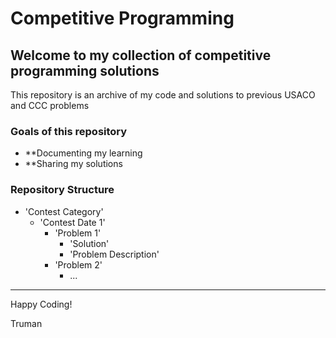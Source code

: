 # Competitive Programming

## Welcome to my collection of competitive programming solutions 

This repository is an archive of my code and solutions to previous USACO and CCC problems

### Goals of this repository
- **Documenting my learning
- **Sharing my solutions

### Repository Structure
- 'Contest Category' 
  - 'Contest Date 1' 
    - 'Problem 1'
      - 'Solution'
      - 'Problem Description'
    - 'Problem 2'
      - ...

---

Happy Coding!

Truman

